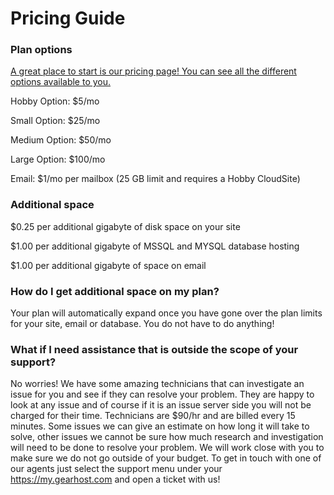 # Pricing Guide

### Plan options
[A great place to start is our pricing page! You can see all the different options available to you.](https://www.gearhost.com/pricing)

Hobby Option: $5/mo

Small Option: $25/mo

Medium Option: $50/mo

Large Option: $100/mo

Email: $1/mo per mailbox (25 GB limit and requires a Hobby CloudSite)

### Additional space
$0.25 per additional gigabyte of disk space on your site

$1.00 per additional gigabyte of MSSQL and MYSQL database hosting

$1.00 per additional gigabyte of space on email

### How do I get additional space on my plan?
Your plan will automatically expand once you have gone over the plan limits for your site, email or database. You do not have to do anything!

### What if I need assistance that is outside the scope of your support?
No worries! We have some amazing technicians that can investigate an issue for you and see if they can resolve your problem. They are happy to look at any issue and of course if it is an issue server side you will not be charged for their time. Technicians are $90/hr and are billed every 15 minutes. Some issues we can give an estimate on how long it will take to solve, other issues we cannot be sure how much research and investigation will need to be done to resolve your problem. We will work close with you to make sure we do not go outside of your budget. To get in touch with one of our agents just select the support menu under your https://my.gearhost.com and open a ticket with us!